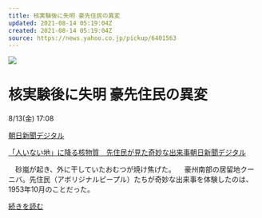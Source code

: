 ```yaml
---
title: 核実験後に失明 豪先住民の異変
updated: 2021-08-14 05:19:04Z
created: 2021-08-14 05:19:04Z
source: https://news.yahoo.co.jp/pickup/6401563
---
```


![](https://news-pctr.c.yimg.jp/r/iwiz-tpc/images/tpc/2021/8/13/b248ab935b1b78ac079f84877f374b2fae9c7e5d648ea4a8c94ffbbabdb6e580.jpg)

# 核実験後に失明 豪先住民の異変

8/13(金) 17:08

[朝日新聞デジタル](https://news.yahoo.co.jp/articles/b870c8621495e59e5a671cc856b77e944afa2bf4/images/000)

[「人いない地」に降る核物質　先住民が見た奇妙な出来事朝日新聞デジタル](https://news.yahoo.co.jp/articles/b870c8621495e59e5a671cc856b77e944afa2bf4)

　砂嵐が起き、外に干していたおむつが焼け焦げた。 　豪州南部の居留地クーニバ。先住民（アボリジナルピープル）たちが奇妙な出来事を体験したのは、1953年10月のことだった。

[続きを読む](https://news.yahoo.co.jp/articles/b870c8621495e59e5a671cc856b77e944afa2bf4)